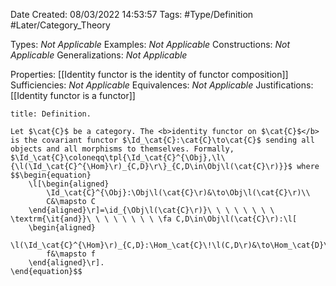 <div class="topSpace"></div>

Date Created: 08/03/2022 14:53:57
Tags: #Type/Definition #Later/Category_Theory

Types: <i>Not Applicable</i>
Examples: <i>Not Applicable</i>
Constructions: <i>Not Applicable</i>
Generalizations: <i>Not Applicable</i>

Properties: [[Identity functor is the identity of functor composition]]
Sufficiencies: <i>Not Applicable</i>
Equivalences: <i>Not Applicable</i>
Justifications: [[Identity functor is a functor]]

``` ad-Definition
title: Definition.

Let $\cat{C}$ be a category. The <b>identity functor on $\cat{C}$</b> is the covariant functor $\Id_\cat{C}:\cat{C}\to\cat{C}$ sending all objects and all morphisms to themselves. Formally, $\Id_\cat{C}\coloneqq\tpl{\Id_\cat{C}^{\Obj},\l\{\l(\Id_\cat{C}^{\Hom}\r)_{C,D}\r\}_{C,D\in\Obj\l(\cat{C}\r)}}$ where
$$\begin{equation}
    \l[\begin{aligned}
        \Id_\cat{C}^{\Obj}:\Obj\l(\cat{C}\r)&\to\Obj\l(\cat{C}\r)\\
        C&\mapsto C
    \end{aligned}\r]=\id_{\Obj\l(\cat{C}\r)}\ \ \ \ \ \ \ \ \textrm{\it{and}}\ \ \ \ \ \ \ \ \fa C,D\in\Obj\l(\cat{C}\r):\l[
    \begin{aligned}
        \l(\Id_\cat{C}^{\Hom}\r)_{C,D}:\Hom_\cat{C}\!\l(C,D\r)&\to\Hom_\cat{D}\l(C,D\r)\\
        f&\mapsto f
    \end{aligned}\r].
\end{equation}$$

```
